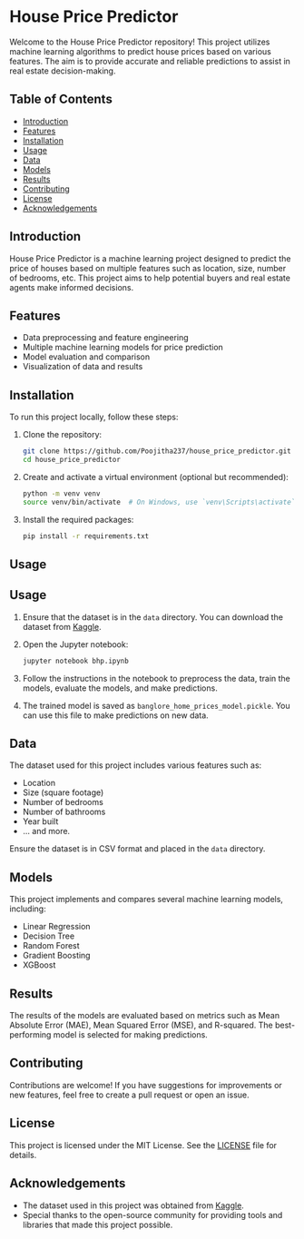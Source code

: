 # House Price Predictor

Welcome to the House Price Predictor repository! This project utilizes machine learning algorithms to predict house prices based on various features. The aim is to provide accurate and reliable predictions to assist in real estate decision-making.

## Table of Contents

- [Introduction](#introduction)
- [Features](#features)
- [Installation](#installation)
- [Usage](#usage)
- [Data](#data)
- [Models](#models)
- [Results](#results)
- [Contributing](#contributing)
- [License](#license)
- [Acknowledgements](#acknowledgements)

## Introduction

House Price Predictor is a machine learning project designed to predict the price of houses based on multiple features such as location, size, number of bedrooms, etc. This project aims to help potential buyers and real estate agents make informed decisions.

## Features

- Data preprocessing and feature engineering
- Multiple machine learning models for price prediction
- Model evaluation and comparison
- Visualization of data and results

## Installation

To run this project locally, follow these steps:

1. Clone the repository:
    ```bash
    git clone https://github.com/Poojitha237/house_price_predictor.git
    cd house_price_predictor
    ```

2. Create and activate a virtual environment (optional but recommended):
    ```bash
    python -m venv venv
    source venv/bin/activate  # On Windows, use `venv\Scripts\activate`
    ```

3. Install the required packages:
    ```bash
    pip install -r requirements.txt
    ```

## Usage

## Usage

1. Ensure that the dataset is in the `data` directory. You can download the dataset from [Kaggle](https://www.kaggle.com/).

2. Open the Jupyter notebook:
    ```bash
    jupyter notebook bhp.ipynb
    ```

3. Follow the instructions in the notebook to preprocess the data, train the models, evaluate the models, and make predictions.

4. The trained model is saved as `banglore_home_prices_model.pickle`. You can use this file to make predictions on new data.

## Data

The dataset used for this project includes various features such as:

- Location
- Size (square footage)
- Number of bedrooms
- Number of bathrooms
- Year built
- ... and more.

Ensure the dataset is in CSV format and placed in the `data` directory.

## Models

This project implements and compares several machine learning models, including:

- Linear Regression
- Decision Tree
- Random Forest
- Gradient Boosting
- XGBoost

## Results

The results of the models are evaluated based on metrics such as Mean Absolute Error (MAE), Mean Squared Error (MSE), and R-squared. The best-performing model is selected for making predictions.

## Contributing

Contributions are welcome! If you have suggestions for improvements or new features, feel free to create a pull request or open an issue.

## License

This project is licensed under the MIT License. See the [LICENSE](LICENSE) file for details.

## Acknowledgements

- The dataset used in this project was obtained from [Kaggle](https://www.kaggle.com/).
- Special thanks to the open-source community for providing tools and libraries that made this project possible.
